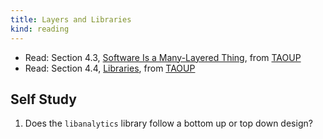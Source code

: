 ```yaml
---
title: Layers and Libraries
kind: reading
---
```


- Read: Section 4.3, [Software Is a Many-Layered Thing](http://www.catb.org/esr/writings/taoup/html/ch04s03.html), from [TAOUP](http://www.catb.org/esr/writings/taoup/html/)
- Read: Section 4.4, [Libraries](http://www.catb.org/esr/writings/taoup/html/ch04s04.html), from [TAOUP](http://www.catb.org/esr/writings/taoup/html/)

## Self Study

1. Does the `libanalytics` library follow a bottom up or top down
   design?
